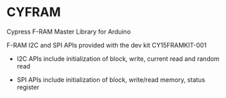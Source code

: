 # CYFRAM
Cypress F-RAM Master Library for Arduino

F-RAM I2C and SPI APIs provided with the dev kit CY15FRAMKIT-001

- I2C APIs include initialization of block, write, current read and random read

- SPI APIs include initialization of block, write/read memory, status register
